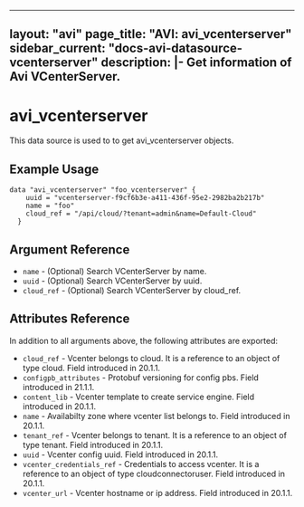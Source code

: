 <!--
    Copyright 2021 VMware, Inc.
    SPDX-License-Identifier: Mozilla Public License 2.0
-->
---
layout: "avi"
page_title: "AVI: avi_vcenterserver"
sidebar_current: "docs-avi-datasource-vcenterserver"
description: |-
  Get information of Avi VCenterServer.
---

# avi_vcenterserver

This data source is used to to get avi_vcenterserver objects.

## Example Usage

```hcl
data "avi_vcenterserver" "foo_vcenterserver" {
    uuid = "vcenterserver-f9cf6b3e-a411-436f-95e2-2982ba2b217b"
    name = "foo"
    cloud_ref = "/api/cloud/?tenant=admin&name=Default-Cloud"
  }
```

## Argument Reference

* `name` - (Optional) Search VCenterServer by name.
* `uuid` - (Optional) Search VCenterServer by uuid.
* `cloud_ref` - (Optional) Search VCenterServer by cloud_ref.
  
## Attributes Reference

In addition to all arguments above, the following attributes are exported:

* `cloud_ref` - Vcenter belongs to cloud. It is a reference to an object of type cloud. Field introduced in 20.1.1.
* `configpb_attributes` - Protobuf versioning for config pbs. Field introduced in 21.1.1.
* `content_lib` - Vcenter template to create service engine. Field introduced in 20.1.1.
* `name` - Availabilty zone where vcenter list belongs to. Field introduced in 20.1.1.
* `tenant_ref` - Vcenter belongs to tenant. It is a reference to an object of type tenant. Field introduced in 20.1.1.
* `uuid` - Vcenter config uuid. Field introduced in 20.1.1.
* `vcenter_credentials_ref` - Credentials to access vcenter. It is a reference to an object of type cloudconnectoruser. Field introduced in 20.1.1.
* `vcenter_url` - Vcenter hostname or ip address. Field introduced in 20.1.1.

